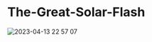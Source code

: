 # The-Great-Solar-Flash


![2023-04-13 22 57 07](https://user-images.githubusercontent.com/130627994/231923497-01797dfa-7185-4d02-9ec6-5ae9088b7fec.jpg)
